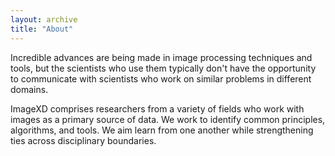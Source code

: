 ```yaml
---
layout: archive
title: "About"
---
```


Incredible advances are being made in image processing techniques and tools, but the scientists who use them typically don't have the opportunity to communicate with scientists who work on similar problems in different domains.

ImageXD comprises researchers from a variety of fields who work with images as a primary source of data. We work to identify common principles, algorithms, and tools.  We aim learn from one another while strengthening ties across disciplinary boundaries.

<!-- /.tiles -->


